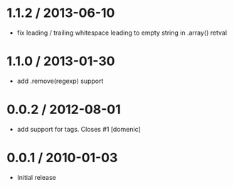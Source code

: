 
1.1.2 / 2013-06-10 
==================

 * fix leading / trailing whitespace leading to empty string in .array() retval

1.1.0 / 2013-01-30 
==================

  * add .remove(regexp) support

0.0.2 / 2012-08-01 
==================

  * add support for <body> tags. Closes #1 [domenic]

0.0.1 / 2010-01-03
==================

  * Initial release
